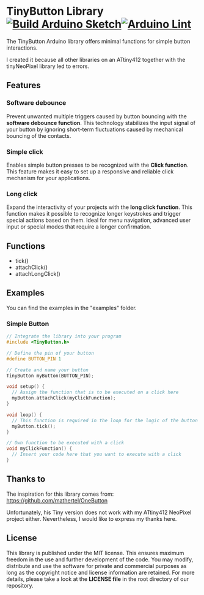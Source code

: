 # TinyButton Library [![Build Arduino Sketch](https://github.com/SkHCrusher/TinyButton/actions/workflows/arduino_build.yml/badge.svg)](https://github.com/SkHCrusher/TinyButton/actions/workflows/arduino_build.yml)[![Arduino Lint](https://github.com/SkHCrusher/TinyButton/actions/workflows/arduino_lint.yml/badge.svg)](https://github.com/SkHCrusher/TinyButton/actions/workflows/arduino_lint.yml)

The TinyButton Arduino library offers minimal functions for simple button interactions.

I created it because all other libraries on an ATtiny412 together with the tinyNeoPixel library led to errors.

## Features

### Software debounce

Prevent unwanted multiple triggers caused by button bouncing with the **software debounce function**. This technology stabilizes the input signal of your button by ignoring short-term fluctuations caused by mechanical bouncing of the contacts.

### Simple click

Enables simple button presses to be recognized with the **Click function**. This feature makes it easy to set up a responsive and reliable click mechanism for your applications. 

### Long click

Expand the interactivity of your projects with the **long click function**. This function makes it possible to recognize longer keystrokes and trigger special actions based on them. Ideal for menu navigation, advanced user input or special modes that require a longer confirmation.

## Functions

- tick()
- attachClick()
- attachLongClick()

## Examples

You can find the examples in the "examples" folder.

### Simple Button

```cpp
// Integrate the library into your program
#include <TinyButton.h>

// Define the pin of your button
#define BUTTON_PIN 1

// Create and name your button
TinyButton myButton(BUTTON_PIN);

void setup() {
  // Assign the function that is to be executed on a click here
  myButton.attachClick(myClickFunction);
}

void loop() {
  // This function is required in the loop for the logic of the button
  myButton.tick();
}

// Own function to be executed with a click
void myClickFunction() {
  // Insert your code here that you want to execute with a click
}
```

## **Thanks to**

The inspiration for this library comes from: https://github.com/mathertel/OneButton 

Unfortunately, his Tiny version does not work with my ATtiny412 NeoPixel project either. Nevertheless, I would like to express my thanks here.

## **License** 

This library is published under the MIT license. This ensures maximum freedom in the use and further development of the code. You may modify, distribute and use the software for private and commercial purposes as long as the copyright notice and license information are retained. For more details, please take a look at the **LICENSE file** in the root directory of our repository.
